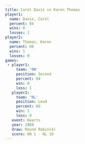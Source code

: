 ```yaml
---
title: Carol Davis vs Karen Thomas
player1:             
  name: Davis, Carol 
  percent: 84        
  wins: 0            
  losses: 1          
player2:             
  name: Thomas, Karen
  percent: 66        
  wins: 1            
  losses: 0          
games:
 - player1:          
     team: 'ON'      
     position: Second
     percent: 84     
     win: 0          
     loss: 1         
   player2:        
     team: 'NL'    
     position: Lead
     percent: 66   
     win: 1        
     loss: 0       
   event: Hearts       
   year: 1989          
   draw: Round Robin(4)
   score: ON 1 - NL 10 
---
```

